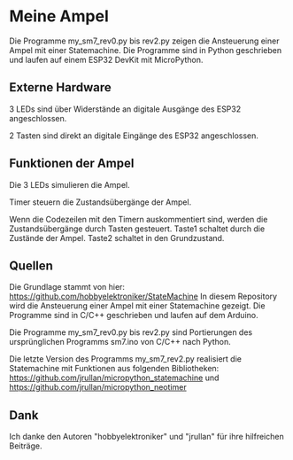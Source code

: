 # Meine Ampel

Die Programme my_sm7_rev0.py bis rev2.py zeigen die Ansteuerung einer Ampel mit einer Statemachine. Die Programme sind in Python geschrieben und laufen auf einem ESP32 DevKit mit MicroPython. 

## Externe Hardware
3 LEDs sind über Widerstände an digitale Ausgänge des ESP32 angeschlossen.  

2 Tasten sind direkt an digitale Eingänge des ESP32 angeschlossen. 

## Funktionen der Ampel
Die 3 LEDs simulieren die Ampel. 

Timer steuern die Zustandsübergänge der Ampel. 
 
Wenn die Codezeilen mit den Timern auskommentiert sind, werden die Zustandsübergänge durch Tasten gesteuert. Taste1 schaltet durch die Zustände der Ampel. Taste2 schaltet in den Grundzustand. 

## Quellen
Die Grundlage stammt von hier: https://github.com/hobbyelektroniker/StateMachine
In diesem Repository wird die Ansteuerung einer Ampel mit einer Statemachine gezeigt. Die Programme sind in C/C++ geschrieben und laufen auf dem Arduino. 

Die Programme my_sm7_rev0.py bis rev2.py sind Portierungen des ursprünglichen Programms sm7.ino von C/C++ nach Python.

Die letzte Version des Programms my_sm7_rev2.py realisiert die Statemachine mit Funktionen aus folgenden Bibliotheken: https://github.com/jrullan/micropython_statemachine und https://github.com/jrullan/micropython_neotimer

## Dank
Ich danke den Autoren "hobbyelektroniker" und "jrullan" für ihre hilfreichen Beiträge. 